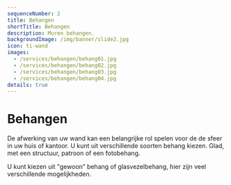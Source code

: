 ```yaml
---
sequenceNumber: 2
title: Behangen
shortTitle: Behangen
description: Muren behangen.
backgroundImage: /img/banner/slide2.jpg
icon: ti-wand
images:
  - /services/behangen/behang01.jpg
  - /services/behangen/behang02.jpg
  - /services/behangen/behang03.jpg
  - /services/behangen/behang04.jpg
details: true
---
```

# Behangen

De afwerking van uw wand kan een belangrijke rol spelen voor de de sfeer in uw huis of kantoor. U kunt uit verschillende soorten behang kiezen. Glad, met een structuur, patroon of een fotobehang.

U kunt kiezen uit "gewoon” behang of glasvezelbehang, hier zijn veel verschillende mogelijkheden.
